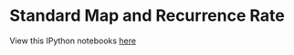 Standard Map and Recurrence Rate
================================

View this IPython notebooks <a href="http://nbviewer.ipython.org/github/ohasselblad/rrstdmp/blob/master/docs/TheStandardMap.ipynb">here</a>


